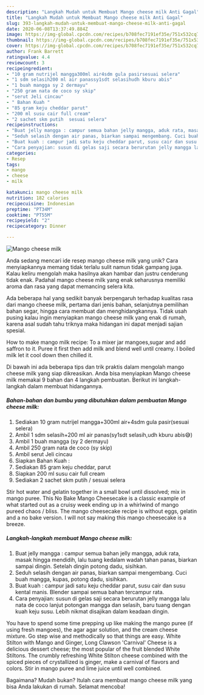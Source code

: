 ```yaml
---
description: "Langkah Mudah untuk Membuat Mango cheese milk Anti Gagal"
title: "Langkah Mudah untuk Membuat Mango cheese milk Anti Gagal"
slug: 393-langkah-mudah-untuk-membuat-mango-cheese-milk-anti-gagal
date: 2020-06-08T13:37:49.884Z
image: https://img-global.cpcdn.com/recipes/b708fec7191ef35e/751x532cq70/mango-cheese-milk-foto-resep-utama.jpg
thumbnail: https://img-global.cpcdn.com/recipes/b708fec7191ef35e/751x532cq70/mango-cheese-milk-foto-resep-utama.jpg
cover: https://img-global.cpcdn.com/recipes/b708fec7191ef35e/751x532cq70/mango-cheese-milk-foto-resep-utama.jpg
author: Frank Barrett
ratingvalue: 4.4
reviewcount: 3
recipeingredient:
- "10 gram nutrijel mangga300ml air4sdm gula pasirsesuai selera"
- "1 sdm selasih200 ml air panassy1sdt selasihudh kburu abis"
- "1 buah mangga sy 2 dermayu"
- "250 gram nata de coco sy skip"
- "serut Jeli cincau"
- " Bahan Kuah "
- "85 gram keju cheddar parut"
- "200 ml susu cair full cream"
- "2 sachet skm putih  sesuai selera"
recipeinstructions:
- "Buat jelly mangga : campur semua bahan jelly mangga, aduk rata, masak hingga mendidih, lalu tuang kedalam wadah tahan panas, biarkan sampai dingin. Setelah dingin potong dadu, sisihkan."
- "Seduh selasih dengan air panas, biarkan sampai mengembang. Cuci buah mangga, kupas, potong dadu, sisihkan."
- "Buat kuah : campur jadi satu keju cheddar parut, susu cair dan susu kental manis. Blender sampai semua bahan tercampur rata."
- "Cara penyajian: susun di gelas saji secara berurutan jelly mangga lalu nata de coco lanjut potongan mangga dan selasih, baru tuang dengan kuah keju susu. Lebih nikmat disajikan dalam keadaan dingin."
categories:
- Resep
tags:
- mango
- cheese
- milk

katakunci: mango cheese milk 
nutrition: 182 calories
recipecuisine: Indonesian
preptime: "PT34M"
cooktime: "PT55M"
recipeyield: "2"
recipecategory: Dinner

---
```



![Mango cheese milk](https://img-global.cpcdn.com/recipes/b708fec7191ef35e/751x532cq70/mango-cheese-milk-foto-resep-utama.jpg)

Anda sedang mencari ide resep mango cheese milk yang unik? Cara menyiapkannya memang tidak terlalu sulit namun tidak gampang juga. Kalau keliru mengolah maka hasilnya akan hambar dan justru cenderung tidak enak. Padahal mango cheese milk yang enak seharusnya memiliki aroma dan rasa yang dapat memancing selera kita.

Ada beberapa hal yang sedikit banyak berpengaruh terhadap kualitas rasa dari mango cheese milk, pertama dari jenis bahan, selanjutnya pemilihan bahan segar, hingga cara membuat dan menghidangkannya. Tidak usah pusing kalau ingin menyiapkan mango cheese milk yang enak di rumah, karena asal sudah tahu triknya maka hidangan ini dapat menjadi sajian spesial.

How to make mango milk recipe: To a mixer jar mangoes,sugar and add saffron to it. Puree it first then add milk and blend well until creamy. I boiled milk let it cool down then chilled it.


Di bawah ini ada beberapa tips dan trik praktis dalam mengolah mango cheese milk yang siap dikreasikan. Anda bisa menyiapkan Mango cheese milk memakai 9 bahan dan 4 langkah pembuatan. Berikut ini langkah-langkah dalam membuat hidangannya.

<!--inarticleads1-->

##### Bahan-bahan dan bumbu yang dibutuhkan dalam pembuatan Mango cheese milk:

1. Sediakan 10 gram nutrijel mangga+300ml air+4sdm gula pasir(sesuai selera)
1. Ambil 1 sdm selasih+200 ml air panas(sy1sdt selasih,udh kburu abis😅)
1. Ambil 1 buah mangga (sy 2 dermayu)
1. Ambil 250 gram nata de coco (sy skip)
1. Ambil serut Jeli cincau
1. Siapkan  Bahan Kuah :
1. Sediakan 85 gram keju cheddar, parut
1. Siapkan 200 ml susu cair full cream
1. Sediakan 2 sachet skm putih / sesuai selera


Stir hot water and gelatin together in a small bowl until dissolved; mix in mango puree. This No Bake Mango Cheesecake is a classic example of what started out as a cruisy week ending up in a whirlwind of mango pureed chaos / bliss. The mango cheesecake recipe is without eggs, gelatin and a no bake version. I will not say making this mango cheesecake is a breeze. 

<!--inarticleads2-->

##### Langkah-langkah membuat Mango cheese milk:

1. Buat jelly mangga : campur semua bahan jelly mangga, aduk rata, masak hingga mendidih, lalu tuang kedalam wadah tahan panas, biarkan sampai dingin. Setelah dingin potong dadu, sisihkan.
1. Seduh selasih dengan air panas, biarkan sampai mengembang. Cuci buah mangga, kupas, potong dadu, sisihkan.
1. Buat kuah : campur jadi satu keju cheddar parut, susu cair dan susu kental manis. Blender sampai semua bahan tercampur rata.
1. Cara penyajian: susun di gelas saji secara berurutan jelly mangga lalu nata de coco lanjut potongan mangga dan selasih, baru tuang dengan kuah keju susu. Lebih nikmat disajikan dalam keadaan dingin.


You have to spend some time prepping up like making the mango puree (if using fresh mangoes), the agar agar solution, and the cream cheese mixture. Go step wise and methodically so that things are easy. White Stilton with Mango and Ginger, Long Clawson &#39;Carnival&#39; Cheese is a delicious dessert cheese; the most popular of the fruit blended White Stiltons. The crumbly refreshing White Stilton cheese combined with the spiced pieces of crystallized is ginger, make a carnival of flavors and colors. Stir in mango puree and lime juice until well combined. 

Bagaimana? Mudah bukan? Itulah cara membuat mango cheese milk yang bisa Anda lakukan di rumah. Selamat mencoba!
